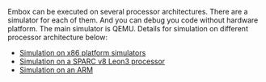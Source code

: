 Embox can be executed on several processor architectures. There are a simulator for each of them. And you can debug you code without hardware platform.
The main simulator is QEMU.
Details for simulation on different processor architecture below:
  * [Simulation on x86 platform simulators](SimulationX86.md)
  * [Simulation on a SPARC v8 Leon3 processor](SimulationSparc.md)
  * [Simulation on an ARM](SimulationARM.md)